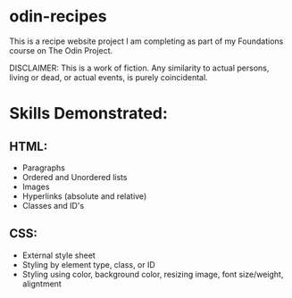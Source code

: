 # odin-recipes
This is a recipe website project I am completing as part of my Foundations course on The Odin Project. 

DISCLAIMER:
This is a work of fiction. Any similarity to actual persons, living or dead, or actual events, is purely coincidental.

# Skills Demonstrated:
## HTML:
- Paragraphs
- Ordered and Unordered lists
- Images
- Hyperlinks (absolute and relative)
- Classes and ID's
## CSS:
- External style sheet
- Styling by element type, class, or ID
- Styling using color, background color, resizing image, font size/weight, aligntment